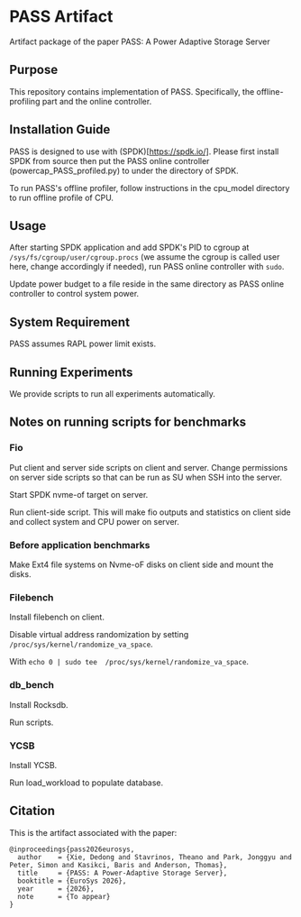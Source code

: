 # PASS Artifact
Artifact package of the paper PASS: A Power Adaptive Storage Server

## Purpose
This repository contains implementation of PASS. Specifically, the offline-profiling part and the online controller.

## Installation Guide
PASS is designed to use with (SPDK)[https://spdk.io/]. Please first install SPDK from source then put the PASS online controller (powercap\_PASS\_profiled.py) to under the directory of SPDK.

To run PASS's offline profiler, follow instructions in the cpu\_model directory to run offline profile of CPU.

## Usage
After starting SPDK application and add SPDK's PID to cgroup at `/sys/fs/cgroup/user/cgroup.procs` (we assume the cgroup is called user here, change accordingly if needed), run PASS online controller with `sudo`.

Update power budget to a file reside in the same directory as PASS online controller to control system power.

## System Requirement
PASS assumes RAPL power limit exists.

## Running Experiments
We provide scripts to run all experiments automatically.

## Notes on running scripts for benchmarks
### Fio

Put client and server side scripts on client and server. Change permissions on server side scripts so that can be run as SU when SSH into the server.

Start SPDK nvme-of target on server.

Run client-side script. This will make fio outputs and statistics on client side and collect system and CPU power on server.

### Before application benchmarks
Make Ext4 file systems on Nvme-oF disks on client side and mount the disks.

### Filebench
Install filebench on client.

Disable virtual address randomization by setting `/proc/sys/kernel/randomize_va_space`.

With `echo 0 | sudo tee  /proc/sys/kernel/randomize_va_space`.

### db_bench
Install Rocksdb.

Run scripts.

### YCSB
Install YCSB.

Run load_workload to populate database.


## Citation
This is the artifact associated with the paper:
```
@inproceedings{pass2026eurosys,
  author    = {Xie, Dedong and Stavrinos, Theano and Park, Jonggyu and Peter, Simon and Kasikci, Baris and Anderson, Thomas},
  title     = {PASS: A Power-Adaptive Storage Server},
  booktitle = {EuroSys 2026},
  year      = {2026},
  note      = {To appear}
}